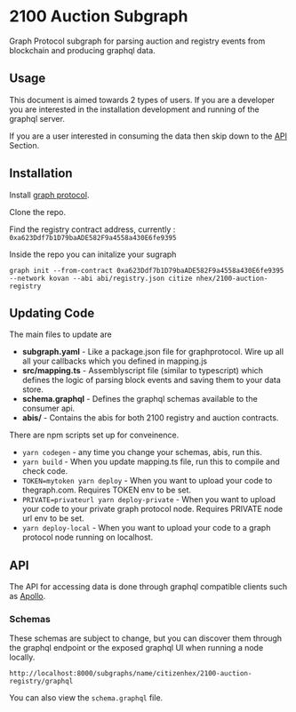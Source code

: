 # 2100 Auction Subgraph
Graph Protocol subgraph for parsing auction and registry events from blockchain and producing graphql data.


## Usage
This document is aimed towards 2 types of users. If you are a developer you are interested in the installation
development and running of the graphql server.

If you are a user interested in consuming the data then skip down to the [API](#API) Section.

## Installation
Install [graph protocol](https://thegraph.com/docs/quick-start).

Clone the repo.

Find the registry contract address, currently : `0xa623Ddf7b1D79baADE582F9a4558a430E6fe9395`

Inside the repo you can initalize your sugraph

`graph init --from-contract 0xa623Ddf7b1D79baADE582F9a4558a430E6fe9395 --network kovan --abi abi/registry.json citize
nhex/2100-auction-registry`

## Updating Code
The main files to update are
- **subgraph.yaml** - Like a package.json file for graphprotocol. Wire up all all your callbacks which you defined in mapping.js
- **src/mapping.ts** - Assemblyscript file (similar to typescript) which defines the logic of parsing block events and saving them to your data store.
- **schema.graphql** - Defines the graphql schemas available to the consumer api.
- **abis/** - Contains the abis for both 2100 registry and auction contracts.

There are npm scripts set up for conveinence.
- `yarn codegen` - any time you change your schemas, abis, run this.
- `yarn build` - When you update mapping.ts file, run this to compile and check code.
- `TOKEN=mytoken yarn deploy` - When you want to upload your code to thegraph.com. Requires TOKEN env to be set.
- `PRIVATE=privateurl yarn deploy-private` - When you want to upload your code to your private graph protocol node. Requires PRIVATE node url env to be set.
- `yarn deploy-local` - When you want to upload your code to a graph protocol node running on localhost.


## API
The API for accessing data is done through graphql compatible clients such as [Apollo](https://www.apollographql.com/docs/react/).

### Schemas
These schemas are subject to change, but you can discover them through the graphql endpoint or the
exposed graphql UI when running a node locally. 

`http://localhost:8000/subgraphs/name/citizenhex/2100-auction-registry/graphql`

You can also view the `schema.graphql` file.





